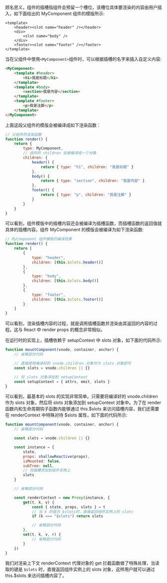 顾名思义，组件的插槽指组件会预留一个槽位，该槽位具体要渲染的内容由用户插入，如下面给出的 MyComponent 组件的模版所示:

```vue
<template>
	<header><slot name="header" /></header>
	<div>
		<slot name="body" />
	</div>
	<footer><slot name="footer" /></footer>
</template>
```

当在父组件中使用`<MyComponent>`组件时，可以根据插槽的名字来插入自定义内容:

```html
<MyComponent>
	<template #header>
		<h1>我是标题</h1>
	</template>
	<template #body>
		<section>我是内容</section>
	</template>
	<template #footer>
		<p>我是注脚</p>
	</template>
</MyComponent>
```

上面这段父组件的模版会被编译成如下渲染函数：

```js
// 父组件的渲染函数
function render() {
	return {
		type: MyComponent,
		// 组件的 children 会被编译成一个对象
		children: {
			header() {
				return { type: "h1", children: "我是标题" }
			},
			body() {
				return { type: "section", children: "我是内容" }
			},
			footer() {
				return { type: "p", children: "我是注脚" }
			}
		}
	}
}
```

可以看到，组件模版中的插槽内容还会被编译为插槽函数，而插槽函数的返回值就具体的插槽内容。组件 MyComponent 的模版会被编译为如下渲染函数:

```js
// MyComponent 组件模版的编译结果
function render() {
	return [
		{
			type: "header",
			children: [this.$slots.header()]
		},
		{
			type: "body",
			children: [this.$slots.body()]
		},
		{
			type: "footer",
			children: [this.$slots.footer()]
		}
	]
}
```

可以看到，渲染插槽内容的过程，就是调用插槽函数并渲染由其返回的内容的过程。这与 React 中 render props 的概念非常相似。

在运行时的实现上，插槽依赖于 setupContext 中 slots 对象，如下面的代码所示:

```js
function mountComponent(vnode, container, anchor) {
	// 省略部分代码

	// 直接使用编译好的 vnode.children 对象作为 slots 对象即可
	const slots = vnode.children || {}

	// 将 slots 对象添加到 setupContext
	const setupContext = { attrs, emit, slots }
}
```

可以看到，最基本的 slots 的实现非常简单。只需要将编译好的 vnode.children 作为 slots 对象，然后将 slots 对象添加到 setupContext 对象中。为了在 render 函数内和生命周期钩子函数内能够通过 this.$slots 来访问插槽内容，我们还需要在 renderContext 中特殊对待 $slots 属性，如下面的代码所示:

```js
function mountComponent(vnode, container, anchor) {
	// 省略部分代码

	const slots = vnode.children || {}

	const instance = {
		state,
		props: shallowReactive(props),
		isMounted: false,
		subTree: null,
		// 将插槽添加到组件实例上
		slots
	}

	// 省略部分代码

	const renderContext = new Proxy(instance, {
		get(t, k, v) {
			const { state, props, slots } = t
			// 当 k 的值为 $slots时，直接返回组件实例上的 slots
			if (k === "$slots") return slots

			// 省略部分代码
		},
		set(t, k, v, r) {
			// 省略部分代码
		}
	})
}
```

我们对渲染上下文 renderContext 代理对象的 get 拦截函数做了特殊处理，当读取的键是 `$slots` 时，直接返回组件实例上的 slots 对象，这样用户就可以通过 this.$slots 来访问插槽内容了。
